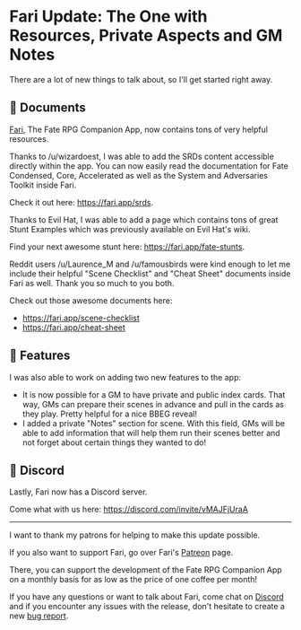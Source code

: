 # Fari Update: The One with Resources, Private Aspects and GM Notes

There are a lot of new things to talk about, so I'll get started right away.

## 📰 Documents

[Fari](https://fari.app), The Fate RPG Companion App, now contains tons of very helpful resources.

Thanks to /u/wizardoest, I was able to add the SRDs content accessible directly within the app. You can now easily read the documentation for Fate Condensed, Core, Accelerated as well as the System and Adversaries Toolkit inside Fari.

Check it out here: https://fari.app/srds.

Thanks to Evil Hat, I was able to add a page which contains tons of great Stunt Examples which was previously available on Evil Hat's wiki.

Find your next awesome stunt here: https://fari.app/fate-stunts.

Reddit users /u/Laurence_M and /u/famousbirds were kind enough to let me include their helpful "Scene Checklist" and "Cheat Sheet" documents inside Fari as well. Thank you so much to you both.

Check out those awesome documents here:

- https://fari.app/scene-checklist
- https://fari.app/cheat-sheet

## 🌟 Features

I was also able to work on adding two new features to the app:

- It is now possible for a GM to have private and public index cards. That way, GMs can prepare their scenes in advance and pull in the cards as they play. Pretty helpful for a nice BBEG reveal!
- I added a private "Notes" section for scene. With this field, GMs will be able to add information that will help them run their scenes better and not forget about certain things they wanted to do!

## 📢 Discord

Lastly, Fari now has a Discord server.

Come what with us here: https://discord.com/invite/vMAJFjUraA

---

I want to thank my patrons for helping to make this update possible.

If you also want to support Fari, go over Fari's [Patreon](https://www.patreon.com/fariapp) page.

There, you can support the development of the Fate RPG Companion App on a monthly basis for as low as the price of one coffee per month!

If you have any questions or want to talk about Fari, come chat on [Discord](https://discord.com/invite/vMAJFjUraA) and if you encounter any issues with the release, don't hesitate to create a new [bug report](https://github.com/fariapp/fari/issues/new/choose).
